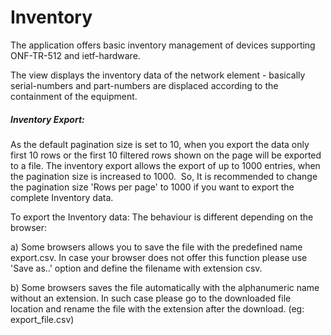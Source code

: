 # Inventory

The application offers basic inventory management of devices supporting ONF-TR-512 and ietf-hardware. 

The view displays the inventory data of the network element - basically serial-numbers and part-numbers are displaced according to the containment of the equipment.

##### Inventory Export:

As the default pagination size is set to 10, when you export the data only first 10 rows or the first 10 filtered rows shown on the page will be exported to a file.
The inventory export allows the export of up to 1000 entries, when the pagination size is increased to 1000. 
So, It is recommended to change the pagination size 'Rows per page' to 1000 if you want to export the complete Inventory data. 

To export the Inventory data:
The behaviour is different depending on the browser:

a) Some browsers allows you to save the file with the predefined name export.csv. In case your browser does not offer this function please use 'Save as..' 
   option and define the filename with extension csv. 

b) Some browsers saves the file automatically with the alphanumeric name without an extension. In such case please go to the downloaded file location and rename the file
   with the extension after the download. (eg: export_file.csv)

